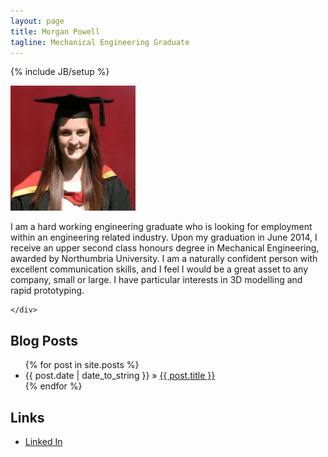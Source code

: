 ```yaml
---
layout: page
title: Morgan Powell
tagline: Mechanical Engineering Graduate
---
```

{% include JB/setup %}

<div class="row">
    <div class="col-md-2">
        <img src="assets/img/profile.jpg" 
             alt="Graduate of Northumbria University"
             class="img-circle" >
    </div>
    <div class="col-md-10">

I am a hard working engineering graduate who is looking for employment within an engineering related industry. Upon my graduation in June 2014, I receive an upper second class honours degree in Mechanical Engineering, awarded by Northumbria University. I am a naturally confident person with excellent communication skills, and I feel I would be a great asset to any company, small or large.
I have particular interests in 3D modelling and rapid prototyping.

    </div>
</div>


## Blog Posts

<ul class="posts">
  {% for post in site.posts %}
    <li>
        <span>{{ post.date | date_to_string }}</span> &raquo; 
        <a href="{{ BASE_PATH }}{{ post.url }}" title="{{post.title}} : {{post.tagline}}">{{ post.title }}</a>
    </li>
  {% endfor %}
</ul>

## Links

* [Linked In][linkedin]



[linkedin]: http://uk.linkedin.com/pub/morgan-powell/88/811/6a7 "Morgan Powell's Linked In Profile"

